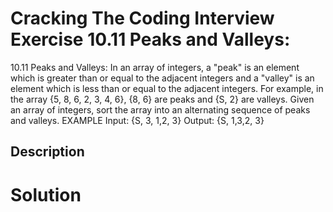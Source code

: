 # Cracking The Coding Interview Exercise 10.11 Peaks and Valleys:

10.11 Peaks and Valleys: In an array of integers, a "peak" is an element which is greater than or equal to
the adjacent integers and a "valley" is an element which is less than or equal to the adjacent integers.
For example, in the array {5, 8, 6, 2, 3, 4, 6}, {8, 6} are peaks and {S, 2} are valleys. Given an array
of integers, sort the array into an alternating sequence of peaks and valleys.
EXAMPLE
Input: {S, 3, 1,2, 3}
Output: {S, 1,3,2, 3}
## Description


# Solution
